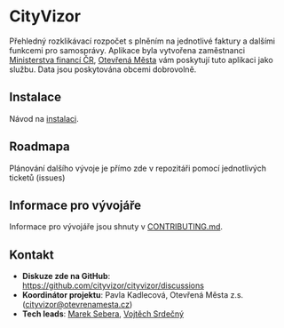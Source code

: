 # CityVizor

Přehledný rozklikávací rozpočet s plněním na jednotlivé faktury a dalšími funkcemi pro samosprávy.
Aplikace byla vytvořena zaměstnanci [Ministerstva financí ČR](http://www.mfcr.cz), [Otevřená Města](http://www.otevrenamesta.cz/)
vám poskytují tuto aplikaci jako službu. Data jsou poskytována obcemi dobrovolně.

## Instalace
Návod na [instalaci](INSTALATION.md).

## Roadmapa
Plánování dalšího vývoje je přímo zde v repozitáři pomocí jednotlivých ticketů (issues)

## Informace pro vývojáře
Informace pro vývojáře jsou shnuty v [CONTRIBUTING.md](CONTRIBUTING.md).

## Kontakt
- **Diskuze zde na GitHub**: https://github.com/cityvizor/cityvizor/discussions
- **Koordinátor projektu**: Pavla Kadlecová, Otevřená Města z.s. (cityvizor@otevrenamesta.cz)
- **Tech leads**: [Marek Sebera](https://github.com/smarek), [Vojtěch Srdečný](https://github.com/srdecny)
